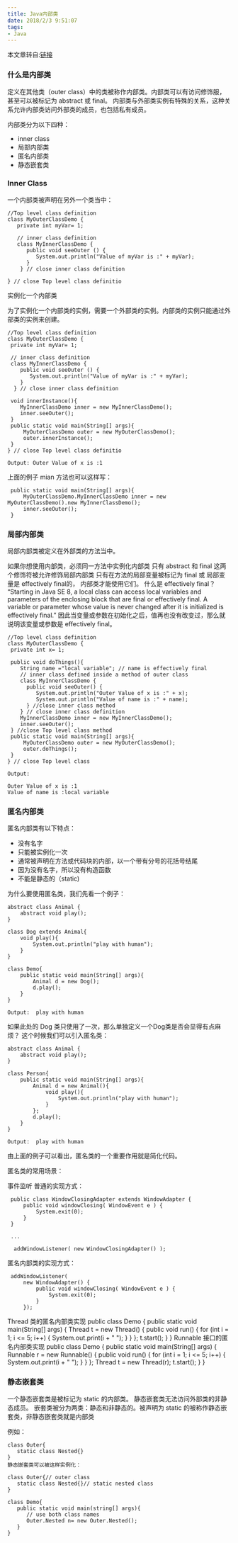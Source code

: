 ```yaml
---
title: Java内部类
date: 2018/2/3 9:51:07    
tags:
- Java
---
```


本文章转自:[链接](http://liuzxc.github.io/blog/java-advance-02/)

### 什么是内部类

定义在其他类（outer class）中的类被称作内部类。内部类可以有访问修饰服，甚至可以被标记为 abstract 或 final。 内部类与外部类实例有特殊的关系，这种关系允许内部类访问外部类的成员，也包括私有成员。

内部类分为以下四种：

* inner class
* 局部内部类
* 匿名内部类
* 静态嵌套类

### Inner Class

一个内部类被声明在另外一个类当中：

    //Top level class definition
    class MyOuterClassDemo {
       private int myVar= 1;
    
       // inner class definition
       class MyInnerClassDemo {
          public void seeOuter () {
             System.out.println("Value of myVar is :" + myVar);
          }
        } // close inner class definition
    
    } // close Top level class definitio

实例化一个内部类

为了实例化一个内部类的实例，需要一个外部类的实例。内部类的实例只能通过外部类的实例来创建。

    //Top level class definition
    class MyOuterClassDemo {
     private int myVar= 1;
    
     // inner class definition
     class MyInnerClassDemo {
        public void seeOuter () {
           System.out.println("Value of myVar is :" + myVar);
        }
      } // close inner class definition
    
     void innerInstance(){
    	MyInnerClassDemo inner = new MyInnerClassDemo();
    	inner.seeOuter();
     }
     public static void main(String[] args){
    	 MyOuterClassDemo outer = new MyOuterClassDemo();
    	 outer.innerInstance();
     }
    } // close Top level class definitio
    
    Output: Outer Value of x is :1

上面的例子 mian 方法也可以这样写：

     public static void main(String[] args){
    	 MyOuterClassDemo.MyInnerClassDemo inner = new MyOuterClassDemo().new MyInnerClassDemo();
    	 inner.seeOuter();
     }

### 局部内部类

局部内部类被定义在外部类的方法当中。

如果你想使用内部类，必须同一方法中实例化内部类
只有 abstract 和 final 这两个修饰符被允许修饰局部内部类
只有在方法的局部变量被标记为 final 或 局部变量是 effectively final的， 内部类才能使用它们。
什么是 effectively final？ “Starting in Java SE 8, a local class can access local variables and parameters of the enclosing block that are final or effectively final. A variable or parameter whose value is never changed after it is initialized is effectively final.” 因此当变量或参数在初始化之后，值再也没有改变过，那么就说明该变量或参数是 effectively final。

    //Top level class definition
    class MyOuterClassDemo {
     private int x= 1;
    
     public void doThings(){
        String name ="local variable"; // name is effectively final
        // inner class defined inside a method of outer class
        class MyInnerClassDemo {
          public void seeOuter() {
             System.out.println("Outer Value of x is :" + x);
             System.out.println("Value of name is :" + name);
          } //close inner class method
        } // close inner class definition
        MyInnerClassDemo inner = new MyInnerClassDemo();
        inner.seeOuter();
     } //close Top level class method
     public static void main(String[] args){
    	 MyOuterClassDemo outer = new MyOuterClassDemo();
    	 outer.doThings();
     }
    } // close Top level class
    
    Output:
    
    Outer Value of x is :1
    Value of name is :local variable

### 匿名内部类

匿名内部类有以下特点：

* 没有名字
* 只能被实例化一次
* 通常被声明在方法或代码块的内部，以一个带有分号的花括号结尾
* 因为没有名字，所以没有构造函数
* 不能是静态的（static)

为什么要使用匿名类，我们先看一个例子：

    abstract class Animal {
    	abstract void play();
    }
    
    class Dog extends Animal{
    	void play(){
    		System.out.println("play with human");
    	}
    }
    
    class Demo{
    	public static void main(String[] args){
    		Animal d = new Dog();
    		d.play();
    	}
    }
    
    Output:  play with human

如果此处的 Dog 类只使用了一次，那么单独定义一个Dog类是否会显得有点麻烦？ 这个时候我们可以引入匿名类：

    abstract class Animal {
    	abstract void play();
    }
    
    class Person{
    	public static void main(String[] args){
    		Animal d = new Animal(){
    			void play(){
    				System.out.println("play with human");
    			}
    		};
    		d.play();
    	}
    }
    
    Output:  play with human

由上面的例子可以看出，匿名类的一个重要作用就是简化代码。

匿名类的常用场景：

事件监听
普通的实现方式：
    
     public class WindowClosingAdapter extends WindowAdapter {
         public void windowClosing( WindowEvent e ) {
             System.exit(0);
         }
     }
    
     ...

      addWindowListener( new WindowClosingAdapter() );

匿名内部类的实现方式：

     addWindowListener(
         new WindowAdapter() {
             public void windowClosing( WindowEvent e ) {
                 System.exit(0);
             }
         });
Thread 类的匿名内部类实现
    public class Demo {
        public static void main(String[] args) {
            Thread t = new Thread() {
                public void run() {
                    for (int i = 1; i <= 5; i++) {
                        System.out.print(i + " ");
                    }
                }
            };
            t.start();
        }
    }
Runnable 接口的匿名内部类实现
    public class Demo {
        public static void main(String[] args) {
            Runnable r = new Runnable() {
                public void run() {
                    for (int i = 1; i <= 5; i++) {
                        System.out.print(i + " ");
                    }
                }
            };
            Thread t = new Thread(r);
            t.start();
        }
    }
### 静态嵌套类

一个静态嵌套类是被标记为 static 的内部类。
静态嵌套类无法访问外部类的非静态成员。
嵌套类被分为两类：静态和非静态的。被声明为 static 的被称作静态嵌套类，非静态嵌套类就是内部类

例如：

    class Outer{
       static class Nested{}
    }
    静态嵌套类可以被这样实例化：
    
    class Outer{// outer class
       static class Nested{}// static nested class
    }
    
    class Demo{
       public static void main(string[] args){
          // use both class names
          Outer.Nested n= new Outer.Nested();
       }
    }